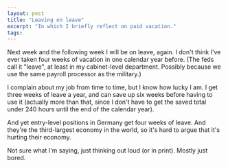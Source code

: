 ```yaml
---
layout: post
title: "Leaving on leave"
excerpt: "In which I briefly reflect on paid vacation."
tags:
---
```

Next week and the following week I will be on leave, again. I don't think I've ever taken  four weeks of vacation in one calendar year before. (The feds call it "leave", at least in my cabinet-level department.  Possibly because we use the same payroll processor as the military.)

I complain about my job from time to time, but I know how lucky I am.  I get three weeks of leave a year, and can save up six weeks before having to use it (actually more than that, since I don't have to get the saved total under 240 hours until the end of the calendar year).  

And yet entry-level positions in Germany get four weeks of leave.  And they're the third-largest economy in the world, so it's hard to argue that it's hurting their economy. 

Not sure what I'm saying, just thinking out loud (or in print).  Mostly just bored.